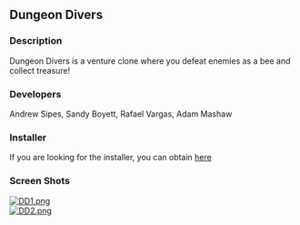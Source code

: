 ## Dungeon Divers

### Description
Dungeon Divers is a venture clone where you defeat enemies as a bee and collect treasure!

### Developers 
Andrew Sipes, Sandy Boyett, Rafael Vargas, Adam Mashaw

### Installer
If you are looking for the installer, you can obtain [here](https://1drv.ms/u/c/7d010c8fa426a612/ERlcE0HXGwZCrbyKu25HHK0B8aThiI69ewbW6KlnG0swsg?e=7wbW6V)

### Screen Shots

[![DD1.png](https://i.postimg.cc/RC8SHRgV/DD1.png)](https://postimg.cc/rz126S6v) <br>
[![DD2.png](https://i.postimg.cc/fyXRLSnv/DD2.png)](https://postimg.cc/Lg9pQXsq) <br>
